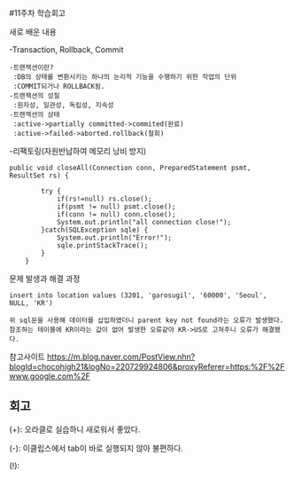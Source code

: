 #11주차 학습회고

새로 배운 내용

-Transaction, Rollback, Commit
```
-트랜잭션이란?
 :DB의 상태를 변환시키는 하나의 논리적 기능을 수행하기 위한 작업의 단위
 :COMMIT되거나 ROLLBACK됨.
-트랜잭션의 성질
 :원자성, 일관성, 독립성, 지속성
-트랜잭션의 상태
 :active->partially committed->commited(완료)
 :active->failed->aborted.rollback(철회)
```
 
-리팩토링(자원반납하여 메모리 낭비 방지)

```
public void closeAll(Connection conn, PreparedStatement psmt, ResultSet rs) {
		
		try {
			if(rs!=null) rs.close();
			if(psmt != null) psmt.close();
			if(conn != null) conn.close();
			System.out.println("all connection close!");
		}catch(SQLException sqle) {
			System.out.println("Error!");
			sqle.printStackTrace();
		}
	}
```
  

문제 발생과 해결 과정
```
insert into location values (3201, 'garosugil', '60000', 'Seoul', NULL, 'KR')
```
```
위 sql문을 사용해 데이터를 삽입하였더니 parent key not found라는 오류가 발생했다.
참조하는 테이블에 KR이라는 값이 없어 발생한 오류같아 KR->US로 고쳐주니 오류가 해결됐다.
```

		

참고사이트
https://m.blog.naver.com/PostView.nhn?blogId=chocohigh21&logNo=220729924806&proxyReferer=https:%2F%2Fwww.google.com%2F


회고
------
(+): 오라클로 실습하니 새로워서 좋았다.

(-): 이클립스에서 tab이 바로 실행되지 않아 불편하다.

(!): 

